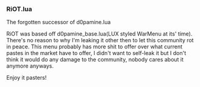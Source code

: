 ### RiOT.lua
The forgotten successor of d0pamine.lua

RiOT was based off d0pamine_base.lua(LUX styled WarMenu at its' time). There's no reason to why I'm leaking it other then to let this community rot in peace.
This menu probably has more shit to offer over what current pastes in the market have to offer, I didn't want to self-leak it but I don't think it would do any damage to the community, nobody cares about it anymore anyways.

Enjoy it pasters!
